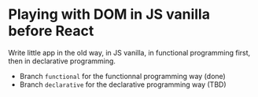 # Playing with DOM in JS vanilla before React

Write little app in the old way, in JS vanilla, in functional programming first, then in declarative programming.

- Branch `functional` for the functionnal programming way (done)
- Branch `declarative` for the declarative programming way (TBD)
